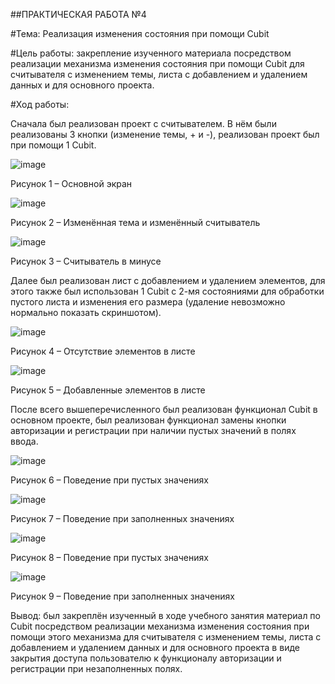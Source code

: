 ##ПРАКТИЧЕСКАЯ РАБОТА №4


#Тема: Реализация изменения состояния при помощи Cubit


#Цель работы: закрепление изученного материала посредством реализации механизма изменения состояния при помощи Cubit для считывателя с изменением темы, листа с добавлением и удалением данных и для основного проекта.


#Ход работы:


Сначала был реализован проект с считывателем. В нём были реализованы 3 кнопки (изменение темы, + и -), реализован проект был при помощи 1 Cubit.

![image](https://user-images.githubusercontent.com/92712495/203959614-3e8d5dc7-6033-4ecf-b1ad-817b86403045.png)

 
Рисунок 1 – Основной экран

![image](https://user-images.githubusercontent.com/92712495/203959592-d679bc66-4785-49cf-9e02-9335627f1b14.png)

 
Рисунок 2 – Изменённая тема и изменённый считыватель

![image](https://user-images.githubusercontent.com/92712495/203959571-3248122a-60fa-47ca-b0b7-7116340d3cb4.png)

 
Рисунок 3 – Считыватель в минусе


Далее был реализован лист с добавлением и удалением элементов, для этого также был использован 1 Cubit с 2-мя состояниями для обработки пустого листа и изменения его размера (удаление невозможно нормально показать скриншотом).

![image](https://user-images.githubusercontent.com/92712495/203959531-5d93c66e-4069-44c2-9a23-ad9cf5a45430.png)

 
Рисунок 4 – Отсутствие элементов в листе

![image](https://user-images.githubusercontent.com/92712495/203959506-6d2219fd-edfc-4eac-8d09-016cd2a8e9dd.png)

 
Рисунок 5 – Добавленные элементов в листе


После всего вышеперечисленного был реализован функционал Cubit в основном проекте, был реализован функционал замены кнопки авторизации и регистрации при наличии пустых значений в полях ввода.

![image](https://user-images.githubusercontent.com/92712495/203959373-86789c41-ae1f-4bcd-b497-e6bb9ce9c59f.png)

 
Рисунок 6 – Поведение при пустых значениях

![image](https://user-images.githubusercontent.com/92712495/203959334-bb9e4588-9280-4aab-a1d0-e8ffd0c037e2.png)

 
Рисунок 7 – Поведение при заполненных значениях

![image](https://user-images.githubusercontent.com/92712495/203959292-ef357d3a-c602-4098-9e3c-767cd2543072.png)

 
Рисунок 8 – Поведение при пустых значениях

![image](https://user-images.githubusercontent.com/92712495/203959259-0e4db5f5-f480-409c-8595-5796c8984eac.png)

 
Рисунок 9 – Поведение при заполненных значениях


Вывод: был закреплён изученный в ходе учебного занятия материал по Cubit посредством реализации механизма изменения состояния при помощи этого механизма для считывателя с изменением темы, листа с добавлением и удалением данных и для основного проекта в виде закрытия доступа пользователю к функционалу авторизации и регистрации при незаполненных полях.
